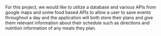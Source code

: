 For this project, we would like to utilize a database and various APIs from google maps and some food based APIs to allow a user to save events throughout a day and the application will both store their plans and give them relevant information about their schedule such as directions and nutrition information of any meals they plan.